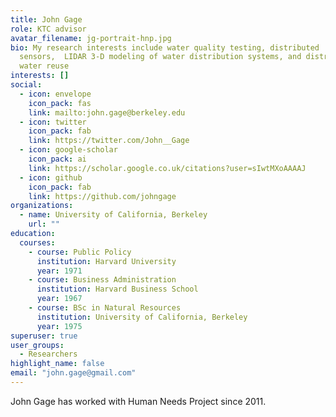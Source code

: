```yaml
---
title: John Gage
role: KTC advisor
avatar_filename: jg-portrait-hnp.jpg
bio: My research interests include water quality testing, distributed
  sensors,  LIDAR 3-D modeling of water distribution systems, and distributed
  water reuse
interests: []
social:
  - icon: envelope
    icon_pack: fas
    link: mailto:john.gage@berkeley.edu
  - icon: twitter
    icon_pack: fab
    link: https://twitter.com/John__Gage
  - icon: google-scholar
    icon_pack: ai
    link: https://scholar.google.co.uk/citations?user=sIwtMXoAAAAJ
  - icon: github
    icon_pack: fab
    link: https://github.com/johngage
organizations:
  - name: University of California, Berkeley
    url: ""
education:
  courses:
    - course: Public Policy
      institution: Harvard University
      year: 1971
    - course: Business Administration
      institution: Harvard Business School
      year: 1967
    - course: BSc in Natural Resources
      institution: University of California, Berkeley
      year: 1975
superuser: true
user_groups:
  - Researchers
highlight_name: false
email: "john.gage@gmail.com"
---
```


John Gage has worked with Human Needs Project since 2011.
